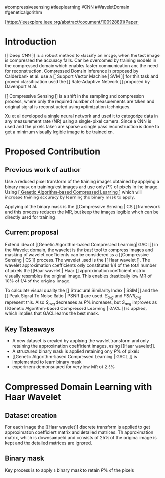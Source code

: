 #compressivesensing #deeplearning #CNN #WaveletDomain #geneticalgorithm 

[https://ieeexplore.ieee.org/abstract/document/10092889](Paper) 
# Introduction

[[ Deep CNN ]] is a robust method to classify an image, when the test image is compressed the accuracy falls. Can be overcomed by training models in the compressed domain which enables faster communication and the need for reconstruction. Compressed Domain Inference is proposed by Calderbank et al. use a [[ Support Vector Machine | SVM ]] for this task and proved classification used the [[ Rate-Adaptive Network ]] proposed by Davenport et al.

[[ Compressive Sensing ]] is a shift in the sampling and compression process, where only the required number of measurements are taken and original signal is reconstructed using optimization techniques.

Xu et al developed a single neural network and used it to categorize data in any measurement rate (MR) using a single-pixel camera. Since a CNN is used and the pixels taken are sparse a single pass reconstruction is done to get a minimum visually legible image to be trained on.


# Proposed Contribution

## Previous work of author
Use a reduced pixel transform of the training images obtained by applying  a binary mask on training/test images and use only _P%_ of pixels in the image. Using [[ Genetic Algorithm-based Compressed Learning ]]( GACL ) which will increase training accuracy by learning the binary mask to apply.

Applying of the binary mask is the [[Compressive Sensing | CS ]] framework and this process reduces the MR, but keep the images legible which can be directly used for training.

## Current proposal
Extend idea of [[Genetic Algorithm-based Compressed Learning| GACL]] in the Wavelet domain, the wavelet is the *best* tool to compress images and masking of wavelet coefficients can be considered as a [[Compressive Sensing | CS ]] process. The wavelet used is the [[ Haar wavelet ]]. The wavelet approximation coefficients only constitutes $1/4$ of the total number of pixels the [[Haar wavelet | Haar ]] approximation coefficient matrix visually resembles the original image. This enables drastically low MR of $10\%$ of $1/4$ of the original image.

To calculate visual quality the [[ Structural Similarity Index | SSIM ]] and the [[ Peak Signal To Noise Ratio | PSNR ]] are used. $S_{avg}$ and $PSNR_{avg}$ represent this. Also $S_{avg}$ decreases as $P\%$ increases, but $S_{avg}$ improves as [[Genetic Algorithm-based Compressed Learning | GACL ]] is applied, which implies that GACL learns the best mask. 

## Key Takeaways
 - A new dataset is created by applying the wavlet transform and only retaining the approximation coefficient images, using [[Haar wavelet]].
 - A structured binary mask is applied retaining only $P\%$ of pixels
- [[Genetic Algorithm-based Compressed Learning | GACL ]] is implemented to learn binary mask
- experiment demonstrated for very low MR of $2.5\%$ 


# Compressed Domain Learning with Haar Wavelet

## Dataset creation
For each image the [[Haar wavelet]] discrete transform is applied to get approximation coefficient matrix and detailed matrices. Th approximation matrix, which is downsampeld and consists of $25\%$ of the original image is kept and the detailed matrices are ignored.

## Binary mask
Key process is to apply a binary mask to retain $P\%$ of the pixels